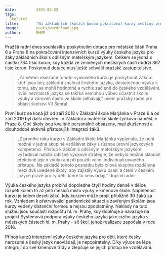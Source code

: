 ```yaml
---
date:         2021-03-22
tags:         
- Školství
title:        "Na základních školách budou pokračovat kurzy češtiny pro děti s odlišným mateřským jazykem"
image: 	      posts/wordcloud.jpg
author:       MHMP
---
```


Pražští radní dnes souhlasili s poskytnutím dotace pro městské části Praha 6 a Praha 8 na pokračování intenzivních kurzů výuky českého jazyka pro žáky základních škol s odlišným mateřským jazykem. Celkem se jedná o částku 734 tisíc korun, kdy každá ze zmíněných městských částí obdrží 367 tisíc korun. Poskytnutí dotace musí ještě schválit pražské zastupitelstvo.

> „Záměrem realizace tohoto výukového kurzu je poskytnout žákům, kteří jsou bez základní znalosti českého jazyka, dostatečnou výuku k tomu, aby se mohli hodnotně a rychle začlenit do českého vzdělávání. Kvůli neznalosti jazyka se takřka nemohou vůbec účastnit školní výuky a zároveň často ve škole selhávají,” uvedl pražský radní pro oblast školství Vít Šimral.

První kurz se koná již od září 2018 v Základní škole Marjánka v Praze 6 a od září 2019 byl další otevřen i v Základní a mateřské škole Lyčkovo náměstí v Praze 8. Obě školy jsou kvalitně personálně obsazeny, mají zkušenosti a dlouhodobě aktivně přistupují k integraci žáků.

> „Z prvního roku kurzu v Základní škole Marjánka vyplynulo, že není možné v jedné skupině vzdělávat žáky s různou úrovní jazykových kompetencí. Přístup k žákům s odlišným mateřským jazykem vyžadoval natolik odlišné výukové strategie, že nebylo možné skloubit efektivně jejich výuku ani při použití velmi individualizovaného přístupu. Na základě tohoto poznatku byla cílová skupina rozdělena mezi dvě uvedené školy, aby zajistily výuku psaní a čtení v českém jazyce právě pro ty děti, které to neovládají,” doplnil radní.

Výuka českého jazyka probíhá dopoledne čtyři hodiny denně v délce rozpětí kolem tří až pěti měsíců místo výuky v kmenové škole. Naplněnost kurzu je kolem deseti žáků, kdy kurzem může projít přibližně 30 žáků za rok. Vzhledem k přetrvávající pandemické situaci a zavřeným školám jsou kurzy vedeny distanční formou a nejsou zpoplatněny. Náklady na tuto službu jsou součástí rozpočtu hl. m. Prahy, kdy doplňuje a navazuje na projekt Systémová podpora výuky českého jazyka jako cizího jazyka v městských částech hl. m. Prahy - síť škol, jehož realizace započala v roce 2016.

Přínos kurzů intenzivní výuky českého jazyka pro děti, které česky nerozumí a český jazyk neovládají, je nepopíratelný. Díky výuce se lépe integrují do své kmenové třídy a zlepšuje se jejich přístup ke vzdělávání.
